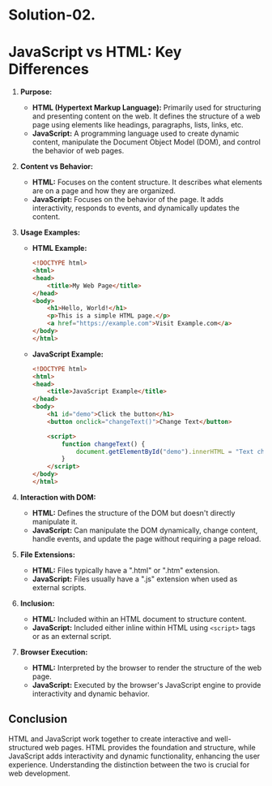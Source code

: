# Solution-02.
# JavaScript vs HTML: Key Differences

1. **Purpose:**
   - **HTML (Hypertext Markup Language):** Primarily used for structuring and presenting content on the web. It defines the structure of a web page using elements like headings, paragraphs, lists, links, etc.
   - **JavaScript:** A programming language used to create dynamic content, manipulate the Document Object Model (DOM), and control the behavior of web pages.

2. **Content vs Behavior:**
   - **HTML:** Focuses on the content structure. It describes what elements are on a page and how they are organized.
   - **JavaScript:** Focuses on the behavior of the page. It adds interactivity, responds to events, and dynamically updates the content.

3. **Usage Examples:**

   - **HTML Example:**
     ```html
     <!DOCTYPE html>
     <html>
     <head>
         <title>My Web Page</title>
     </head>
     <body>
         <h1>Hello, World!</h1>
         <p>This is a simple HTML page.</p>
         <a href="https://example.com">Visit Example.com</a>
     </body>
     </html>
     ```
     
   - **JavaScript Example:**
     ```html
     <!DOCTYPE html>
     <html>
     <head>
         <title>JavaScript Example</title>
     </head>
     <body>
         <h1 id="demo">Click the button</h1>
         <button onclick="changeText()">Change Text</button>

         <script>
             function changeText() {
                 document.getElementById("demo").innerHTML = "Text changed!";
             }
         </script>
     </body>
     </html>
     ```

4. **Interaction with DOM:**
   - **HTML:** Defines the structure of the DOM but doesn't directly manipulate it.
   - **JavaScript:** Can manipulate the DOM dynamically, change content, handle events, and update the page without requiring a page reload.

5. **File Extensions:**
   - **HTML:** Files typically have a ".html" or ".htm" extension.
   - **JavaScript:** Files usually have a ".js" extension when used as external scripts.

6. **Inclusion:**
   - **HTML:** Included within an HTML document to structure content.
   - **JavaScript:** Included either inline within HTML using `<script>` tags or as an external script.

7. **Browser Execution:**
   - **HTML:** Interpreted by the browser to render the structure of the web page.
   - **JavaScript:** Executed by the browser's JavaScript engine to provide interactivity and dynamic behavior.

## Conclusion
HTML and JavaScript work together to create interactive and well-structured web pages. HTML provides the foundation and structure, while JavaScript adds interactivity and dynamic functionality, enhancing the user experience. Understanding the distinction between the two is crucial for web development.
